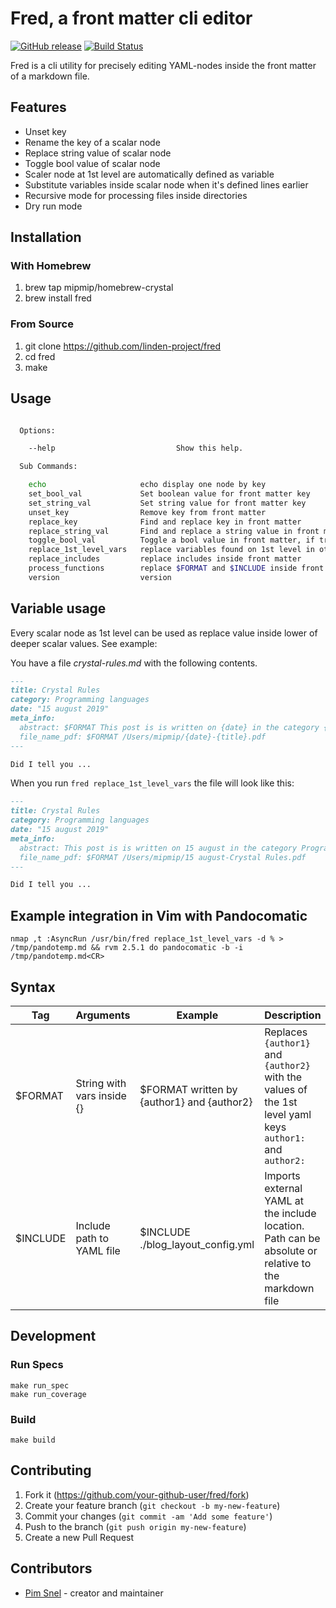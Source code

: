 # Fred, a front matter cli editor

[![GitHub release](https://img.shields.io/github/release/mipmip/fred.svg)](https://github.com/mipmip/fred/releases)
[![Build Status](https://travis-ci.org/mipmip/fred.svg?branch=master)](https://travis-ci.org/mipmip/fred)

Fred is a cli utility for precisely editing YAML-nodes inside the front matter
of a markdown file.

## Features

- Unset key
- Rename the key of a scalar node
- Replace string value of scalar node
- Toggle bool value of scalar node
- Scaler node at 1st level are automatically defined as variable
- Substitute variables inside scalar node when it's defined lines earlier
- Recursive mode for processing files inside directories
- Dry run mode

## Installation

### With Homebrew

1. brew tap mipmip/homebrew-crystal
1. brew install fred

### From Source

1. git clone https://github.com/linden-project/fred
1. cd fred
1. make

## Usage

```bash

  Options:

    --help                           Show this help.

  Sub Commands:

    echo                     echo display one node by key
    set_bool_val             Set boolean value for front matter key
    set_string_val           Set string value for front matter key
    unset_key                Remove key from front matter
    replace_key              Find and replace key in front matter
    replace_string_val       Find and replace a string value in front matter
    toggle_bool_val          Toggle a bool value in front matter, if true set false, if false or missing set true
    replace_1st_level_vars   replace variables found on 1st level in other levels in inside front matter
    replace_includes         replace includes inside front matter
    process_functions        replace $FORMAT and $INCLUDE inside front matter
    version                  version
```

## Variable usage
Every scalar node as 1st level can be used as replace value inside lower of
deeper scalar values. See example:

You have a file *crystal-rules.md* with the following contents.

```markdown
---
title: Crystal Rules
category: Programming languages
date: "15 august 2019"
meta_info:
  abstract: $FORMAT This post is is written on {date} in the category {category}.
  file_name_pdf: $FORMAT /Users/mipmip/{date}-{title}.pdf
---

Did I tell you ...
```

When you run ````fred replace_1st_level_vars```` the file will look like this:

```markdown
---
title: Crystal Rules
category: Programming languages
date: "15 august 2019"
meta_info:
  abstract: This post is is written on 15 august in the category Programming Languages.
  file_name_pdf: $FORMAT /Users/mipmip/15 august-Crystal Rules.pdf
---

Did I tell you ...
```

## Example integration in Vim with Pandocomatic

```
nmap ,t :AsyncRun /usr/bin/fred replace_1st_level_vars -d % > /tmp/pandotemp.md && rvm 2.5.1 do pandocomatic -b -i /tmp/pandotemp.md<CR>
```

## Syntax

| Tag      | Arguments                  | Example                                    | Description                                                                                                               |
|----------|----------------------------|--------------------------------------------|---------------------------------------------------------------------------------------------------------------------------|
| $FORMAT  | String with vars inside {} | $FORMAT written by {author1} and {author2} | Replaces ```{author1}``` and ```{author2}``` with the values of the 1st level yaml keys ```author1:``` and ```author2:``` |
| $INCLUDE | Include path to YAML file  | $INCLUDE ./blog_layout_config.yml          | Imports external YAML at the include location. Path can be absolute or relative to the markdown file                      |

## Development

### Run Specs

```
make run_spec
make run_coverage
```

### Build

```
make build
```

## Contributing

1. Fork it (<https://github.com/your-github-user/fred/fork>)
2. Create your feature branch (`git checkout -b my-new-feature`)
3. Commit your changes (`git commit -am 'Add some feature'`)
4. Push to the branch (`git push origin my-new-feature`)
5. Create a new Pull Request

## Contributors

- [Pim Snel](https://github.com/mipmip) - creator and maintainer
